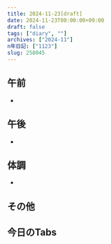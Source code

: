 ```yaml
---
title: 2024-11-23[draft]
date: 2024-11-23T00:00:00+09:00
draft: false
tags: ["diary", ""]
archives: ["2024-11"]
n年日記: ["1123"]
slug: 258045
---
```

## 午前
- 
## 午後
- 
## 体調
- 
## その他
## 今日のTabs